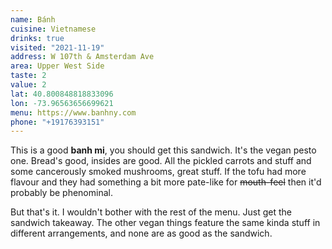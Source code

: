 ```yaml
---
name: Bánh
cuisine: Vietnamese
drinks: true
visited: "2021-11-19"
address: W 107th & Amsterdam Ave
area: Upper West Side
taste: 2
value: 2
lat: 40.800848818833096
lon: -73.96563656699621
menu: https://www.banhny.com
phone: "+19176393151"
---
```


This is a good **banh mi**, you should get this sandwich. It's the vegan pesto one. Bread's good, insides are good. All the pickled carrots and stuff and some cancerously smoked mushrooms, great stuff. If the tofu had more flavour and they had something a bit more pate-like for ~~mouth-feel~~ then it'd probably be phenominal.

But that's it. I wouldn't bother with the rest of the menu. Just get the sandwich takeaway. The other vegan things feature the same kinda stuff in different arrangements, and none are as good as the sandwich.
